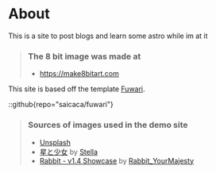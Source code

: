 # About
This is a site to post blogs and learn some astro while im at it

> ### The 8 bit image was made at
> - https://make8bitart.com


This site is based off the template [Fuwari](https://github.com/saicaca/fuwari).

::github{repo="saicaca/fuwari"}

> ### Sources of images used in the demo site
> - [Unsplash](https://unsplash.com/)
> - [星と少女](https://www.pixiv.net/artworks/108916539) by [Stella](https://www.pixiv.net/users/93273965)
> - [Rabbit - v1.4 Showcase](https://civitai.com/posts/586908) by [Rabbit_YourMajesty](https://civitai.com/user/Rabbit_YourMajesty)
